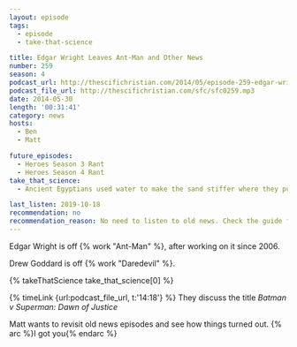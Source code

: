 ```yaml
---
layout: episode
tags:
  - episode
  - take-that-science

title: Edgar Wright Leaves Ant-Man and Other News
number: 259
season: 4
podcast_url: http://thescifichristian.com/2014/05/episode-259-edgar-wright-leaves-ant-man-and-other-news/
podcast_file_url: http://thescifichristian.com/sfc/sfc0259.mp3
date: 2014-05-30
length: '00:31:41'
category: news
hosts:
  - Ben
  - Matt

future_episodes:
  - Heroes Season 3 Rant
  - Heroes Season 4 Rant
take_that_science:
  - Ancient Egyptians used water to make the sand stiffer where they pulled the giant stone sledges

last_listen: 2019-10-18
recommendation: no
recommendation_reason: No need to listen to old news. Check the guide for what's interesting in hindsight.
---
```

Edgar Wright is off {% work "Ant-Man" %}, after working on it since 2006.

Drew Goddard is off {% work "Daredevil" %}.

{% takeThatScience take_that_science[0] %}

{% timeLink {url:podcast_file_url, t:'14:18'} %} They discuss the title <i class='work-title'>Batman v Superman: Dawn of Justice</i>

Matt wants to revisit old news episodes and see how things turned out. {% arc %}I got you{% endarc %}